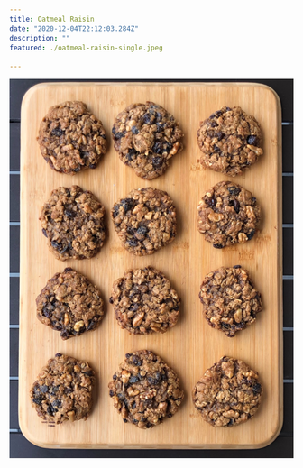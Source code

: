 ```yaml
---
title: Oatmeal Raisin 
date: "2020-12-04T22:12:03.284Z"
description: ""
featured: ./oatmeal-raisin-single.jpeg

---
```


![Look at all of those Oatmeal Raisin cookies!](./oatmeal-raisin-plate.JPG)